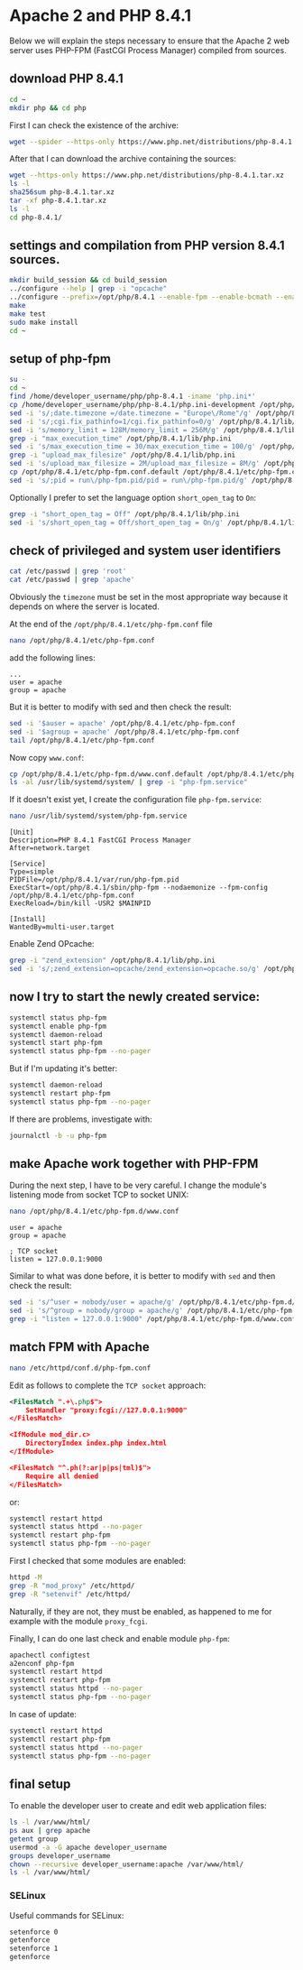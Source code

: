 # Apache 2 and PHP 8.4.1

Below we will explain the steps necessary to ensure that the Apache 2 web server uses PHP-FPM (FastCGI Process Manager) compiled from sources.

## download PHP 8.4.1

```bash
cd ~
mkdir php && cd php
```

First I can check the existence of the archive:

```bash
wget --spider --https-only https://www.php.net/distributions/php-8.4.1.tar.xz
```

After that I can download the archive containing the sources:

```bash
wget --https-only https://www.php.net/distributions/php-8.4.1.tar.xz
ls -l
sha256sum php-8.4.1.tar.xz
tar -xf php-8.4.1.tar.xz
ls -l
cd php-8.4.1/
```

## settings and compilation from PHP version 8.4.1 sources.

```bash
mkdir build_session && cd build_session
../configure --help | grep -i "opcache"
../configure --prefix=/opt/php/8.4.1 --enable-fpm --enable-bcmath --enable-ftp --with-openssl --disable-cgi --enable-mbstring --with-curl --with-mysqli --with-pdo-mysql --enable-intl --with-zlib --with-bz2 --enable-gd --with-jpeg --with-gettext --with-gmp --with-xsl --enable-zts --enable-gcov --enable-debug --with-ffi --with-zip
make
make test
sudo make install
cd ~
```

## setup of php-fpm

```bash
su -
cd ~
find /home/developer_username/php/php-8.4.1 -iname 'php.ini*'
cp /home/developer_username/php/php-8.4.1/php.ini-development /opt/php/8.4.1/lib/php.ini
sed -i 's/;date.timezone =/date.timezone = "Europe\/Rome"/g' /opt/php/8.4.1/lib/php.ini
sed -i 's/;cgi.fix_pathinfo=1/cgi.fix_pathinfo=0/g' /opt/php/8.4.1/lib/php.ini
sed -i 's/memory_limit = 128M/memory_limit = 256M/g' /opt/php/8.4.1/lib/php.ini
grep -i "max_execution_time" /opt/php/8.4.1/lib/php.ini
sed -i 's/max_execution_time = 30/max_execution_time = 100/g' /opt/php/8.4.1/lib/php.ini
grep -i "upload_max_filesize" /opt/php/8.4.1/lib/php.ini
sed -i 's/upload_max_filesize = 2M/upload_max_filesize = 8M/g' /opt/php/8.4.1/lib/php.ini
cp /opt/php/8.4.1/etc/php-fpm.conf.default /opt/php/8.4.1/etc/php-fpm.conf
sed -i 's/;pid = run\/php-fpm.pid/pid = run\/php-fpm.pid/g' /opt/php/8.4.1/etc/php-fpm.conf
```

Optionally I prefer to set the language option `short_open_tag` to `On`:

```bash
grep -i "short_open_tag = Off" /opt/php/8.4.1/lib/php.ini
sed -i 's/short_open_tag = Off/short_open_tag = On/g' /opt/php/8.4.1/lib/php.ini
```

## check of privileged and system user identifiers

```bash
cat /etc/passwd | grep 'root'
cat /etc/passwd | grep 'apache'
```

Obviously the `timezone` must be set in the most appropriate way because it depends on where the server is located.

At the end of the `/opt/php/8.4.1/etc/php-fpm.conf` file

```bash
nano /opt/php/8.4.1/etc/php-fpm.conf
```

add the following lines:

```text
...
user = apache
group = apache
```

But it is better to modify with sed and then check the result:

```bash
sed -i '$auser = apache' /opt/php/8.4.1/etc/php-fpm.conf
sed -i '$agroup = apache' /opt/php/8.4.1/etc/php-fpm.conf
tail /opt/php/8.4.1/etc/php-fpm.conf
```

Now copy `www.conf`:

```bash
cp /opt/php/8.4.1/etc/php-fpm.d/www.conf.default /opt/php/8.4.1/etc/php-fpm.d/www.conf
ls -al /usr/lib/systemd/system/ | grep -i "php-fpm.service"
```

If it doesn't exist yet, I create the configuration file `php-fpm.service`:

```bash
nano /usr/lib/systemd/system/php-fpm.service
```

```text
[Unit]
Description=PHP 8.4.1 FastCGI Process Manager
After=network.target

[Service]
Type=simple
PIDFile=/opt/php/8.4.1/var/run/php-fpm.pid
ExecStart=/opt/php/8.4.1/sbin/php-fpm --nodaemonize --fpm-config /opt/php/8.4.1/etc/php-fpm.conf
ExecReload=/bin/kill -USR2 $MAINPID

[Install]
WantedBy=multi-user.target
```

Enable Zend OPcache:

```bash
grep -i "zend_extension" /opt/php/8.4.1/lib/php.ini
sed -i 's/;zend_extension=opcache/zend_extension=opcache.so/g' /opt/php/8.4.1/lib/php.ini
```

## now I try to start the newly created service:

```bash
systemctl status php-fpm
systemctl enable php-fpm
systemctl daemon-reload
systemctl start php-fpm
systemctl status php-fpm --no-pager
```

But if I'm updating it's better:

```bash
systemctl daemon-reload
systemctl restart php-fpm
systemctl status php-fpm --no-pager
```

If there are problems, investigate with:

```bash
journalctl -b -u php-fpm
```

## make Apache work together with PHP-FPM

During the next step, I have to be very careful.
I change the module's listening mode from socket TCP to socket UNIX:

```bash
nano /opt/php/8.4.1/etc/php-fpm.d/www.conf
```

```text
user = apache
group = apache

; TCP socket
listen = 127.0.0.1:9000
```

Similar to what was done before, it is better to modify with `sed` and then check the result:

```bash
sed -i 's/^user = nobody/user = apache/g' /opt/php/8.4.1/etc/php-fpm.d/www.conf
sed -i 's/^group = nobody/group = apache/g' /opt/php/8.4.1/etc/php-fpm.d/www.conf
grep -i "listen = 127.0.0.1:9000" /opt/php/8.4.1/etc/php-fpm.d/www.conf
```

## match FPM with Apache

```bash
nano /etc/httpd/conf.d/php-fpm.conf
```

Edit as follows to complete the `TCP socket` approach:

```xml
<FilesMatch ".+\.php$">
    SetHandler "proxy:fcgi://127.0.0.1:9000"
</FilesMatch>

<IfModule mod_dir.c>
    DirectoryIndex index.php index.html
</IfModule>

<FilesMatch "^.ph(?:ar|p|ps|tml)$">
    Require all denied
</FilesMatch>
```

or:

```bash
systemctl restart httpd
systemctl status httpd --no-pager
systemctl restart php-fpm
systemctl status php-fpm --no-pager
```

First I checked that some modules are enabled:

```bash
httpd -M
grep -R "mod_proxy" /etc/httpd/
grep -R "setenvif" /etc/httpd/
```

Naturally, if they are not, they must be enabled, as happened to me for example with the module `proxy_fcgi`.

Finally, I can do one last check and enable module `php-fpm`:

```bash
apachectl configtest
a2enconf php-fpm
systemctl restart httpd
systemctl restart php-fpm
systemctl status httpd --no-pager
systemctl status php-fpm --no-pager
```

In case of update:

```bash
systemctl restart httpd
systemctl restart php-fpm
systemctl status httpd --no-pager
systemctl status php-fpm --no-pager
```

## final setup

To enable the developer user to create and edit web application files:

```bash
ls -l /var/www/html/
ps aux | grep apache
getent group
usermod -a -G apache developer_username
groups developer_username
chown --recursive developer_username:apache /var/www/html/
ls -l /var/www/html/
```

### SELinux

Useful commands for SELinux:

```bash
setenforce 0
getenforce
setenforce 1
getenforce
```
